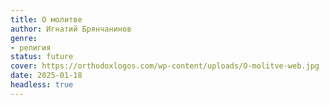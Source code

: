 ```yaml
---
title: О молитве
author: Игнатий Брянчанинов
genre:
- религия
status: future
cover: https://orthodoxlogos.com/wp-content/uploads/O-molitve-web.jpg
date: 2025-01-18
headless: true
---
```


